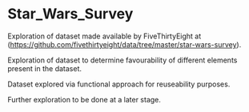 # Star_Wars_Survey

Exploration of dataset made available by FiveThirtyEight at (https://github.com/fivethirtyeight/data/tree/master/star-wars-survey). 

Exploration of dataset to determine favourability of different elements present in the dataset.

Dataset explored via functional approach for reuseability purposes.

Further exploration to be done at a later stage.
